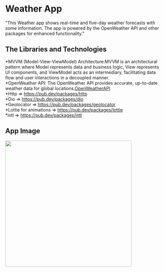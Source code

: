 # Weather App 

"This Weather app shows real-time and five-day weather forecasts with some information. The app is powered by the OpenWeather API and other packages for enhanced functionality." <br>

## The Libraries and Technologies
*MVVM (Model-View-ViewModel) Architecture:MVVM is an architectural pattern where Model represents data and business logic, View represents UI components, and ViewModel acts as an intermediary, facilitating data flow and user interactions in a decoupled manner. <br>
*OpenWeather API: The OpenWeather API provides accurate, up-to-date weather data for global locations.[OpenWeatherAPI](https://openweathermap.org/current) <br>
*Http => https://pub.dev/packages/http <br>
*Dio => https://pub.dev/packages/dio <br>
*Geolocator => https://pub.dev/packages/geolocator <br>
*Lottie for animations => https://pub.dev/packages/lottie <br>
*intl => https://pub.dev/packages/intl <br>

## App Image

<img src="https://github.com/berkeyilmaz1/flutter_weather_app/assets/115240560/37c90424-9b42-4da7-b7d2-c78a920b56a2" width="400" height="400">


